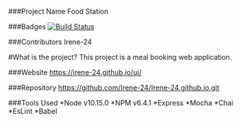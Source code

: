 ###Project Name
Food Station

###Badges
[![Build Status](https://travis-ci.com/Irene-24/Irene-24.github.io.svg?branch=master)](https://travis-ci.com/Irene-24/Irene-24.github.io)


###Contributors
Irene-24

#What is the project?
This project is a meal booking web application.

###Website
https://irene-24.github.io/ui/

###Repository
https://github.com/Irene-24/Irene-24.github.io.git

###Tools Used
*Node v10.15.0
*NPM v6.4.1
*Express
*Mocha
*Chai
*EsLint
*Babel

